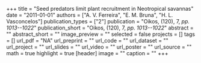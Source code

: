 +++
title = "Seed predators limit plant recruitment in Neotropical savannas"
date = "2011-01-01"
authors = ["A. V. Ferreira", "E. M. Bruna", "H. L. Vasconcelos"]
publication_types = ["2"]
publication = "Oikos, (120), 7, _pp. 1013--1022_"
publication_short = "Oikos, (120), 7, _pp. 1013--1022_"
abstract = ""
abstract_short = ""
image_preview = ""
selected = false
projects = []
tags = []
url_pdf = "NA"
url_preprint = ""
url_code = ""
url_dataset = ""
url_project = ""
url_slides = ""
url_video = ""
url_poster = ""
url_source = ""
math = true
highlight = true
[header]
image = ""
caption = ""
+++
